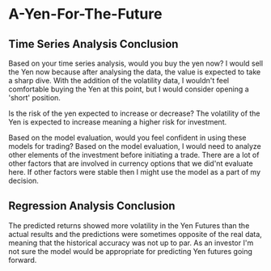 # A-Yen-For-The-Future

## Time Series Analysis Conclusion
Based on your time series analysis, would you buy the yen now?
I would sell the Yen now because after analysing the data, the value is expected to take a sharp dive. With the addition of the volatility data, I wouldn't feel comfortable buying the Yen at this point, but I would consider opening a 'short' position. 

Is the risk of the yen expected to increase or decrease?
The volatility of the Yen is expected to increase meaning a higher risk for investment. 

Based on the model evaluation, would you feel confident in using these models for trading?
Based on the model evaluation, I would need to analyze other elements of the investment before initiating a trade. There are a lot of other factors that are involved in currency options that we did'nt evaluate here. If other factors were stable then I might use the model as a part of my decision. 

## Regression Analysis Conclusion
The predicted returns showed more volatility in the Yen Futures than the actual results and the predictions were sometimes opposite of the real data, meaning that the historical accuracy was not up to par. As an investor I'm not sure the model would be appropriate for predicting Yen futures going forward. 
